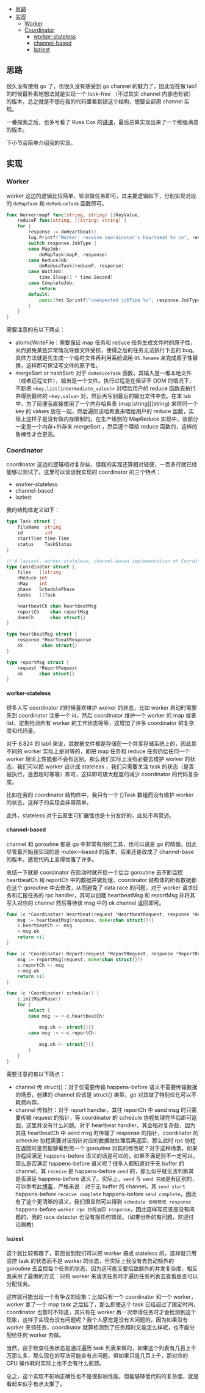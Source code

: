 <!-- TOC -->

- [思路](#思路)
- [实现](#实现)
    - [Worker](#worker)
    - [Coordinator](#coordinator)
        - [worker-stateless](#worker-stateless)
        - [channel-based](#channel-based)
        - [laziest](#laziest)

<!-- /TOC -->

## 思路

很久没有使用 go 了，也很久没有感受到 go channel 的魅力了，因此我在做 lab1 的时候最朴素地想法就是实现一个 lock-free （不过其实 channel 内部也有锁）的版本，总之就是不想在我的代码里看到锁这个结构，想要全部用 channel 实现。

一番探索之后，也多亏看了 Russ Cox 的[讲课](https://www.youtube.com/watch?v=IdCbMO0Ey9I&feature=youtu.be)，最后总算实现出来了一个勉强满意的版本。

下小节会简单介绍我的实现。

## 实现

### Worker

worker 这边的逻辑比较简单，轮训做任务即可，其主要逻辑如下，分别实现对应的 `doMapTask` 和 `doReduceTask` 函数即可。

```Go
func Worker(mapF func(string, string) []KeyValue,
	reduceF func(string, []string) string) {
	for {
		response := doHeartbeat()
		log.Printf("Worker: receive coordinator's heartbeat %v \n", response)
		switch response.JobType {
		case MapJob:
			doMapTask(mapF, response)
		case ReduceJob:
			doReduceTask(reduceF, response)
		case WaitJob:
			time.Sleep(1 * time.Second)
		case CompleteJob:
			return
		default:
			panic(fmt.Sprintf("unexpected jobType %v", response.JobType))
		}
	}
}
```

需要注意的有以下两点：
* atomicWriteFile：需要保证 map 任务和 reduce 任务生成文件时的原子性，从而避免某些异常情况导致文件受损，使得之后的任务无法执行下去的 bug。具体方法就是先生成一个临时文件再利用系统调用 `OS.Rename` 来完成原子性替换，这样即可保证写文件的原子性。
* mergeSort or hashSort: 对于 `doReduceTask` 函数，其输入是一堆本地文件（或者远程文件），输出是一个文件。执行过程是在保证不 OOM 的情况下，不断把 `<key,list(intermediate_value)>` 对喂给用户的 reduce 函数去执行并得到最终的 `<key,value>` 对，然后再写到最后的输出文件中去。在本 lab 中，为了简便我直接使用了一个内存哈希表 (map[string][]string) 来将同一个 key 的 values 放在一起，然后遍历该哈希表来喂给用户的 reduce 函数，实际上这样子是没有做内存限制的。在生产级别的 MapReduce 实现中，该部分一定是一个内存+外存来 mergeSort ，然后逐个喂给 reduce 函数的，这样的鲁棒性才会更高。

### Coordinator
coordinator 这边的逻辑相对复杂些，但我的实现还算相对轻便，一百多行就已经能够过测试了。这里可以谈谈我实现的 coordinator 的三个特点：
* worker-stateless
* channel-based 
* laziest

我的结构体定义如下：
```Go
type Task struct {
	fileName  string
	id        int
	startTime time.Time
	status    TaskStatus
}

// A laziest, worker-stateless, channel-based implementation of Coordinator
type Coordinator struct {
	files   []string
	nReduce int
	nMap    int
	phase   SchedulePhase
	tasks   []Task

	heartbeatCh chan heartbeatMsg
	reportCh    chan reportMsg
	doneCh      chan struct{}
}

type heartbeatMsg struct {
	response *HeartbeatResponse
	ok       chan struct{}
}

type reportMsg struct {
	request *ReportRequest
	ok      chan struct{}
}
```

#### worker-stateless

很多人写 coordinator 的时候喜欢维护 worker 的状态，比如 worker 启动时需要先到 coordinator 注册一个 id，然后 coordinator 维护一个 worker 的 map 或者 list，定期检测所有 worker 的工作状态等等，这增加了许多 coordinator 的复杂度和代码量。

对于 6.824 的 lab1 来说，其数据文件都是存储在一个共享存储系统上的，因此其不同的 worker 实际上是对等的，即把 map 任务和 reduce 任务扔给任何一个 worker 理论上性能都不会有区别。那么我们实际上没有必要去维护 worker 的状态，我们可以把 worker 设计成 stateless ，我们只需要关注 task 的状态（是否被执行，是否超时等等）即可，这样即可极大程度的减少 coordinator 的代码复杂度。

比如在我的 coordinator 结构体中，我只有一个 []Task 数组而没有维护 worker 的状态，这样子的实现会非常简单。

此外，stateless 对于云原生可扩展性也是十分友好的，此处不再赘述。

#### channel-based

channel 和 goroutine 都是 go 中非常有用的工具，也可以说是 go 的精髓。因此尽管最开始我实现的是 mutex—based 的版本，后来还是改成了 channel-base 的版本，感觉代码上变得优雅了许多。

总结一下就是 coordinator 在启动时就开启一个后台 goroutine 去不断监控 heartbeatCh 和 reportCh 中的数据并做处理，coordinator 结构体的所有数据都在这个 goroutine 中去修改，从而避免了 data race 的问题，对于 worker 请求任务和汇报任务的 rpc handler，其可以创建 heartbeatMsg 和 reportMsg 并将其写入对应的 channel 然后等待该 msg 中的 ok channel 返回即可。

```Go
func (c *Coordinator) Heartbeat(request *HeartbeatRequest, response *HeartbeatResponse) error {
	msg := heartbeatMsg{response, make(chan struct{})}
	c.heartbeatCh <- msg
	<-msg.ok
	return nil
}

func (c *Coordinator) Report(request *ReportRequest, response *ReportResponse) error {
	msg := reportMsg{request, make(chan struct{})}
	c.reportCh <- msg
	<-msg.ok
	return nil
}

func (c *Coordinator) schedule() {
	c.initMapPhase()
	for {
		select {
		case msg := <-c.heartbeatCh:
                        ...
			msg.ok <- struct{}{}
		case msg := <-c.reportCh:
                        ...
			msg.ok <- struct{}{}
		}
	}
}
```

需要注意的有以下两点：
* channel 传 struct{}：对于仅需要传输 happens-before 语义不需要传输数据的场景，创建的 channel 应该是 struct{} 类型，go 对其做了特别优化可以不耗费内存。
* channel 传指针：对于 report handler，其往 reportCh 中 send msg 时只需要传输 request 的指针，等 coordinator 的 schedule 协程处理完毕后即可返回，这里并没有什么问题。对于 heartbeat handler，其会相对复杂些，因为其往 heartbeatCh 中 send msg 时传输了 response 的指针，coordinator 的 schedule 协程需要对该指针对应的数据做处理后再返回，那么此时 rpc 协程在返回时是否能够看到另一个 goroutine 对其的修改呢？对于这种场景，如果协程间满足 happens-before 语义的话是可以的，如果不满足则不一定可以。那么是否满足 happens-before 语义呢？很多人都知道对于无 buffer 的 channel，其 `receive` 是 happens-before `send` 的，那么似乎就无法判断其是否满足 happens-before 语义了。实际上，`send` 与 `send 完成`是有区别的，可以参考此[博客](https://studygolang.com/articles/14129)，严格来说：对于无 buffer 的 channel，其 `send start` happens-before `receive complete` happens-before `send complete`，因此有了这个更清晰的语义，我们很显然可以得到 `schedule 协程修改 response` happens-before `worker rpc 协程返回 response`，因此这样写应该是没有问题的，我的 race detector 也没有报任何错误。（如果分析的有问题，欢迎讨论赐教）

#### laziest

这个就比较有趣了，前面说到我们可以把 worker 搞成 stateless 的，这样就只用监控 task 的状态而不是 worker 的状态，但实际上我没有去启动额外的 goroutine 去监控每个任务的状态，因为这可能又要招致额外的并发复杂度，相反我采用了最懒的方式：只有 worker 来请求任务时才遍历任务列表去查看是否可以分配任务。

这样就可能出现一个有争议的现象：比如只有一个 coordinator 和一个 worker，worker 拿了一个 map task 之后挂了，那么即使这个 task 已经超过了限定时间，coordinator 也暂时不知道，其只有在 worker 再一次申请任务时才会检测到这个现象，这样子实现有没有问题呢？我个人感觉是没有大问题的，因为如果没有 worker 来领任务，coordinator 就算检测到了任务超时又能怎么样呢，也不能分配给任何 worker 去做。

当然，由于检查任务状态是通过遍历 task 列表来做的，如果这个列表有几百上千万那么多，那么现在的写法可能会有点问题，但如果只是几百上千，那对应的 CPU 操作耗时实际上也不会有什么瓶颈。

总之，这个实现不影响正确性也不是很影响性能，但能够降低代码的复杂度，就是看起来似乎有点太懒了。